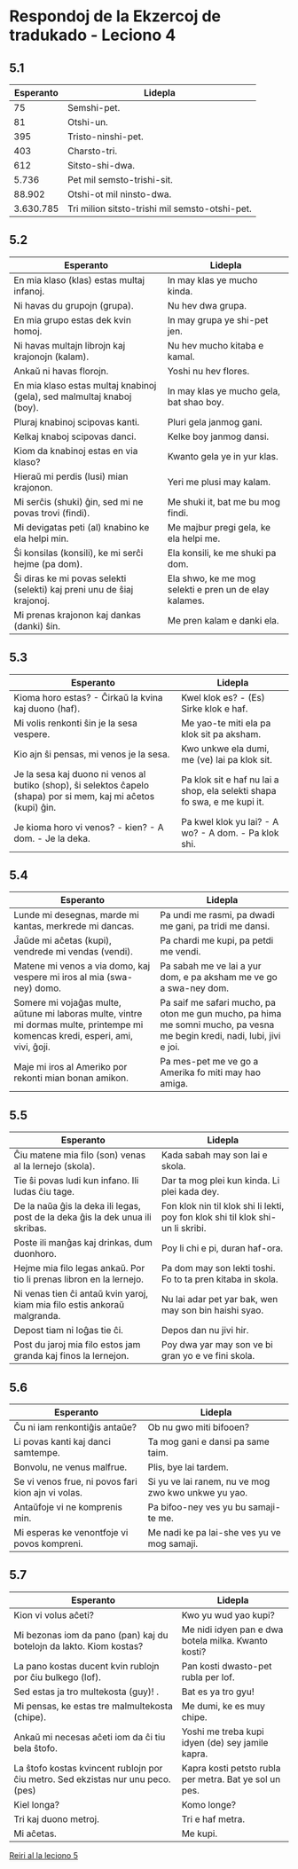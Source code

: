 # Respondoj de la Ekzercoj de tradukado - Leciono 4

## 5.1

| Esperanto | Lidepla                                        |
| --------- | ---------------------------------------------- |
| 75        | Semshi-pet.                                    |
| 81        | Otshi-un.                                      |
| 395       | Tristo-ninshi-pet.                             |
| 403       | Charsto-tri.                                   |
| 612       | Sitsto-shi-dwa.                                |
| 5.736     | Pet mil semsto-trishi-sit.                     |
| 88.902    | Otshi-ot mil ninsto-dwa.                       |
| 3.630.785 | Tri milion sitsto-trishi mil semsto-otshi-pet. |

## 5.2

| Esperanto                                                              | Lidepla                                                |
| ---------------------------------------------------------------------- | ------------------------------------------------------ |
| En mia klaso (klas) estas multaj infanoj.                              | In may klas ye mucho kinda.                            |
| Ni havas du grupojn (grupa).                                           | Nu hev dwa grupa.                                      |
| En mia grupo estas dek kvin homoj.                                     | In may grupa ye shi-pet jen.                           |
| Ni havas multajn librojn kaj krajonojn (kalam).                        | Nu hev mucho kitaba e kamal.                           |
| Ankaŭ ni havas florojn.                                                | Yoshi nu hev flores.                                   |
| En mia klaso estas multaj knabinoj (gela), sed malmultaj knaboj (boy). | In may klas ye mucho gela, bat shao boy.               |
| Pluraj knabinoj scipovas kanti.                                        | Pluri gela janmog gani.                                |
| Kelkaj knaboj scipovas danci.                                          | Kelke boy janmog dansi.                                |
| Kiom da knabinoj estas en via klaso?                                   | Kwanto gela ye in yur klas.                            |
| Hieraŭ mi perdis (lusi) mian krajonon.                                 | Yeri me plusi may kalam.                               |
| Mi serĉis (shuki) ĝin, sed mi ne povas trovi (findi).                  | Me shuki it, bat me bu mog findi.                      |
| Mi devigatas peti (al) knabino ke ela helpi min.                       | Me majbur pregi gela, ke ela helpi me.                 |
| Ŝi konsilas (konsili), ke mi serĉi hejme (pa dom).                     | Ela konsili, ke me shuki pa dom.                       |
| Ŝi diras ke mi povas selekti (selekti) kaj preni unu de ŝiaj krajonoj. | Ela shwo, ke me mog selekti e pren un de elay kalames. |
| Mi prenas krajonon kaj dankas (danki) ŝin.                             | Me pren kalam e danki ela.                             |

## 5.3

| Esperanto                                                                                                        | Lidepla                                                                  |
| ---------------------------------------------------------------------------------------------------------------- | ------------------------------------------------------------------------ |
| Kioma horo estas? - Ĉirkaŭ la kvina kaj duono (haf).                                                             | Kwel klok es? - (Es) Sirke klok e haf.                                   |
| Mi volis renkonti ŝin je la sesa vespere.                                                                        | Me yao-te miti ela pa klok sit pa aksham.                                |
| Kio ajn ŝi pensas, mi venos je la sesa.                                                                          | Kwo unkwe ela dumi, me (ve) lai pa klok sit.                             |
| Je la sesa kaj duono ni venos al butiko (shop), ŝi selektos ĉapelo (shapa) por si mem, kaj mi aĉetos (kupi) ĝin. | Pa klok sit e haf nu lai a shop, ela selekti shapa fo swa, e me kupi it. |
| Je kioma horo vi venos? - kien? - A dom. - Je la deka.                                                           | Pa kwel klok yu lai? - A wo? - A dom. - Pa klok shi.                     |

## 5.4

| Esperanto                                                                                                                       | Lidepla                                                                                                                 |
| ------------------------------------------------------------------------------------------------------------------------------- | ----------------------------------------------------------------------------------------------------------------------- |
| Lunde mi desegnas, marde mi kantas, merkrede mi dancas.                                                                         | Pa undi me rasmi, pa dwadi me gani, pa tridi me dansi.                                                                  |
| Ĵaŭde mi aĉetas (kupi), vendrede mi vendas (vendi).                                                                             | Pa chardi me kupi, pa petdi me vendi.                                                                                   |
| Matene mi venos a via domo, kaj vespere mi iros al mia (swa-ney) domo.                                                          | Pa sabah me ve lai a yur dom, e pa aksham me ve go a swa-ney dom.                                                       |
| Somere mi vojaĝas multe, aŭtune mi laboras multe, vintre mi dormas multe, printempe mi komencas kredi, esperi, ami, vivi, ĝoji. | Pa saif me safari mucho, pa oton me gun mucho, pa hima me somni mucho, pa vesna me begin kredi, nadi, lubi, jivi e joi. |
| Maje mi iros al Ameriko por rekonti mian bonan amikon.                                                                          | Pa mes-pet me ve go a Amerika fo miti may hao amiga.                                                                    |

## 5.5

| Esperanto                                                                                | Lidepla                                                                         |
| ---------------------------------------------------------------------------------------- | ------------------------------------------------------------------------------- |
| Ĉiu matene mia filo (son) venas al la lernejo (skola).                                   | Kada sabah may son lai e skola.                                                 |
| Tie ŝi povas ludi kun infano. Ili ludas ĉiu tage.                                        | Dar ta mog plei kun kinda. Li plei kada dey.                                    |
| De la naŭa ĝis la deka ili legas, post de la deka ĝis la dek unua ili skribas.           | Fon klok nin til klok shi li lekti, poy fon klok shi til klok shi-un li skribi. |
| Poste ili manĝas kaj drinkas, dum duonhoro.                                              | Poy li chi e pi, duran haf-ora.                                                 |
| Hejme mia filo legas ankaŭ. Por tio li prenas libron en la lernejo.                      | Pa dom may son lekti toshi. Fo to ta pren kitaba in skola.                      | | En la lernejo oni povas preni libron nur por tri tagoj, do infanoj devigatas legi multe. | In skola oni mog pren kitaba sol fo tri day, also kinda majbur lekti multe.     |
| Ni venas tien ĉi antaŭ kvin yaroj, kiam mia filo estis ankoraŭ malgranda.                | Nu lai adar pet yar bak, wen may son bin haishi syao.                           |
| Depost tiam ni loĝas tie ĉi.                                                             | Depos dan nu jivi hir.                                                          |
| Post du jaroj mia filo estos jam granda kaj finos la lernejon.                           | Poy dwa yar may son ve bi gran yo e ve fini skola.                              |

## 5.6

| Esperanto                                          | Lidepla                                             |
| -------------------------------------------------- | --------------------------------------------------- |
| Ĉu ni iam renkontiĝis antaŭe?                      | Ob nu gwo miti bifooen?                             |
| Li povas kanti kaj danci samtempe.                 | Ta mog gani e dansi pa same taim.                   |
| Bonvolu, ne venus malfrue.                         | Plis, bye lai tardem.                               |
| Se vi venos frue, ni povos fari kion ajn vi volas. | Si yu ve lai ranem, nu ve mog zwo kwo unkwe yu yao. |
| Antaŭfoje vi ne komprenis min.                     | Pa bifoo-ney ves yu bu samaji-te me.                |
| Mi esperas ke venontfoje vi povos kompreni.        | Me nadi ke pa lai-she ves yu ve mog samaji.         |

## 5.7

| Esperanto                                                                        | Lidepla                                                |
| -------------------------------------------------------------------------------- | ------------------------------------------------------ |
| Kion vi volus aĉeti?                                                             | Kwo yu wud yao kupi?                                   |
| Mi bezonas iom da pano (pan) kaj du botelojn da lakto. Kiom kostas?              | Me nidi idyen pan e dwa botela milka. Kwanto kosti?    |
| La pano kostas ducent kvin rublojn por ĉiu bulkego (lof).                        | Pan kosti dwasto-pet rubla per lof.                    |
| Sed estas ja tro multekosta (guy)! .                                             | Bat es ya tro gyu!                                     |
| Mi pensas, ke estas tre malmultekosta (chipe).                                   | Me dumi, ke es muy chipe.                              |
| Ankaŭ mi necesas aĉeti iom da ĉi tiu bela ŝtofo.                                 | Yoshi me treba kupi idyen (de) sey jamile kapra.       |
| La ŝtofo kostas kvincent rublojn por ĉiu metro. Sed ekzistas nur unu peco. (pes) | Kapra kosti petsto rubla per metra. Bat ye sol un pes. |
| Kiel longa?                                                                      | Komo longe?                                            |
| Tri kaj duono metroj.                                                            | Tri e haf metra.                                       |
| Mi aĉetas.                                                                       | Me kupi.                                               |

[Reiri al la leciono 5](../leciono-5.md)
